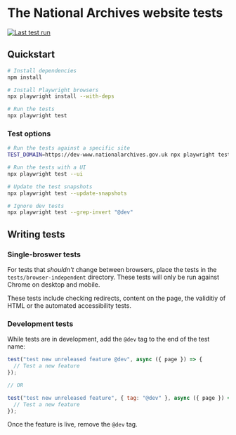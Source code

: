 # The National Archives website tests

[![Last test run](https://img.shields.io/github/actions/workflow/status/nationalarchives/ds-tna-website-tests/test.yml?style=flat-square&branch=main&label=latest%20run)](https://github.com/nationalarchives/ds-tna-website-tests/actions/workflows/test.yml)

## Quickstart

```sh
# Install dependencies
npm install

# Install Playwright browsers
npx playwright install --with-deps

# Run the tests
npx playwright test
```

### Test options

```sh
# Run the tests against a specific site
TEST_DOMAIN=https://dev-www.nationalarchives.gov.uk npx playwright test

# Run the tests with a UI
npx playwright test --ui

# Update the test snapshots
npx playwright test --update-snapshots

# Ignore dev tests
npx playwright test --grep-invert "@dev"
```

## Writing tests

### Single-broswer tests

For tests that _shouldn't_ change between browsers, place the tests in the `tests/browser-independent` directory. These tests will only be run against Chrome on desktop and mobile.

These tests include checking redirects, content on the page, the validitiy of HTML or the automated accessibility tests.

### Development tests

While tests are in development, add the `@dev` tag to the end of the test name:

```js
test("test new unreleased feature @dev", async ({ page }) => {
  // Test a new feature
});

// OR

test("test new unreleased feature", { tag: "@dev" }, async ({ page }) => {
  // Test a new feature
});
```

Once the feature is live, remove the `@dev` tag.
